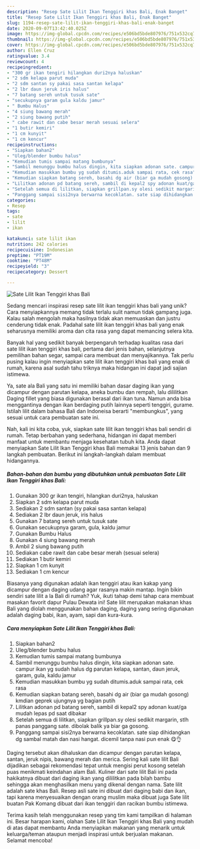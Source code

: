 ```yaml
---
description: "Resep Sate Lilit Ikan Tenggiri khas Bali, Enak Banget"
title: "Resep Sate Lilit Ikan Tenggiri khas Bali, Enak Banget"
slug: 1194-resep-sate-lilit-ikan-tenggiri-khas-bali-enak-banget
date: 2020-09-07T13:42:40.025Z
image: https://img-global.cpcdn.com/recipes/e506bd5bde807976/751x532cq70/sate-lilit-ikan-tenggiri-khas-bali-foto-resep-utama.jpg
thumbnail: https://img-global.cpcdn.com/recipes/e506bd5bde807976/751x532cq70/sate-lilit-ikan-tenggiri-khas-bali-foto-resep-utama.jpg
cover: https://img-global.cpcdn.com/recipes/e506bd5bde807976/751x532cq70/sate-lilit-ikan-tenggiri-khas-bali-foto-resep-utama.jpg
author: Ellen Cruz
ratingvalue: 3.4
reviewcount: 4
recipeingredient:
- "300 gr ikan tengiri hilangkan duri2nya haluskan"
- "2 sdm kelapa parut muda"
- "2 sdm santan sy pakai sasa santan kelapa"
- "2 lbr daun jeruk iris halus"
- "7 batang sereh untuk tusuk sate"
- "secukupnya garam gula kaldu jamur"
- " Bumbu Halus"
- "4 siung bawang merah"
- "2 siung bawang putih"
- " cabe rawit dan cabe besar merah sesuai selera"
- "1 butir kemiri"
- "1 cm kunyit"
- "1 cm kencur"
recipeinstructions:
- "Siapkan bahan2"
- "Uleg/blender bumbu halus"
- "Kemudian tumis sampai matang bumbunya"
- "Sambil menunggu bumbu halus dingin, kita siapkan adonan sate. campur ikan yg sudah halus dg parutan kelapa, santan, daun jeruk, garam, gula, kaldu jamur"
- "Kemudian masukkan bumbu yg sudah ditumis.aduk sampai rata, cek rasa"
- "Kemudian siapkan batang sereh, basahi dg air (biar ga mudah gosong) kmdian geprek ujungnya yg bagian putih"
- "Lilitkan adonan pd batang sereh, sambil di kepal2 spy adonan kuat/ga mudah lepas pd saat dibakar"
- "Setelah semua di lilitkan, siapkan grillpan.sy olesi sedikit margarin, stlh panas panggang sate. dibolak balik ya biar ga gosong."
- "Panggang sampai sisi2nya berwarna kecoklatan. sate siap dihidangkan dg sambal matah dan nasi hangat. dicemil tanpa nasi pun enak 😋👌"
categories:
- Resep
tags:
- sate
- lilit
- ikan

katakunci: sate lilit ikan 
nutrition: 242 calories
recipecuisine: Indonesian
preptime: "PT19M"
cooktime: "PT48M"
recipeyield: "3"
recipecategory: Dessert

---
```



![Sate Lilit Ikan Tenggiri khas Bali](https://img-global.cpcdn.com/recipes/e506bd5bde807976/751x532cq70/sate-lilit-ikan-tenggiri-khas-bali-foto-resep-utama.jpg)

Sedang mencari inspirasi resep sate lilit ikan tenggiri khas bali yang unik? Cara menyiapkannya memang tidak terlalu sulit namun tidak gampang juga. Kalau salah mengolah maka hasilnya tidak akan memuaskan dan justru cenderung tidak enak. Padahal sate lilit ikan tenggiri khas bali yang enak seharusnya memiliki aroma dan cita rasa yang dapat memancing selera kita.

Banyak hal yang sedikit banyak berpengaruh terhadap kualitas rasa dari sate lilit ikan tenggiri khas bali, pertama dari jenis bahan, selanjutnya pemilihan bahan segar, sampai cara membuat dan menyajikannya. Tak perlu pusing kalau ingin menyiapkan sate lilit ikan tenggiri khas bali yang enak di rumah, karena asal sudah tahu triknya maka hidangan ini dapat jadi sajian istimewa.

Ya, sate ala Bali yang satu ini memiliki bahan dasar daging ikan yang dicampur dengan parutan kelapa, aneka bumbu dan rempah, lalu dililitkan Daging fillet yang biasa digunakan berasal dari ikan tuna. Namun anda bisa menggantinya dengan ikan berdaging putih lainnya seperti tenggiri, gurame. Istilah lilit dalam bahasa Bali dan Indoneisa berarti &#34;membungkus&#34;, yang sesuai untuk cara pembuatan sate ini.


Nah, kali ini kita coba, yuk, siapkan sate lilit ikan tenggiri khas bali sendiri di rumah. Tetap berbahan yang sederhana, hidangan ini dapat memberi manfaat untuk membantu menjaga kesehatan tubuh kita. Anda dapat menyiapkan Sate Lilit Ikan Tenggiri khas Bali memakai 13 jenis bahan dan 9 langkah pembuatan. Berikut ini langkah-langkah dalam membuat hidangannya.

<!--inarticleads1-->

##### Bahan-bahan dan bumbu yang dibutuhkan untuk pembuatan Sate Lilit Ikan Tenggiri khas Bali:

1. Gunakan 300 gr ikan tengiri, hilangkan duri2nya, haluskan
1. Siapkan 2 sdm kelapa parut muda
1. Sediakan 2 sdm santan (sy pakai sasa santan kelapa)
1. Sediakan 2 lbr daun jeruk, iris halus
1. Gunakan 7 batang sereh untuk tusuk sate
1. Gunakan secukupnya garam, gula, kaldu jamur
1. Gunakan  Bumbu Halus
1. Gunakan 4 siung bawang merah
1. Ambil 2 siung bawang putih
1. Sediakan  cabe rawit dan cabe besar merah (sesuai selera)
1. Sediakan 1 butir kemiri
1. Siapkan 1 cm kunyit
1. Sediakan 1 cm kencur


Biasanya yang digunakan adalah ikan tenggiri atau ikan kakap yang dicampur dengan daging udang agar rasanya makin mantap. Ingin bikin sendiri sate lilit a la Bali di rumah? Yuk, ikuti tahap demi tahap cara membuat masakan favorit dapur Pulau Dewata ini! Sate lilit merupakan makanan khas Bali yang diolah menggunakan bahan daging, daging yang sering digunakan adalah daging babi, ikan, ayam, sapi dan kura-kura. 

<!--inarticleads2-->

##### Cara menyiapkan Sate Lilit Ikan Tenggiri khas Bali:

1. Siapkan bahan2
1. Uleg/blender bumbu halus
1. Kemudian tumis sampai matang bumbunya
1. Sambil menunggu bumbu halus dingin, kita siapkan adonan sate. campur ikan yg sudah halus dg parutan kelapa, santan, daun jeruk, garam, gula, kaldu jamur
1. Kemudian masukkan bumbu yg sudah ditumis.aduk sampai rata, cek rasa
1. Kemudian siapkan batang sereh, basahi dg air (biar ga mudah gosong) kmdian geprek ujungnya yg bagian putih
1. Lilitkan adonan pd batang sereh, sambil di kepal2 spy adonan kuat/ga mudah lepas pd saat dibakar
1. Setelah semua di lilitkan, siapkan grillpan.sy olesi sedikit margarin, stlh panas panggang sate. dibolak balik ya biar ga gosong.
1. Panggang sampai sisi2nya berwarna kecoklatan. sate siap dihidangkan dg sambal matah dan nasi hangat. dicemil tanpa nasi pun enak 😋👌


Daging tersebut akan dihaluskan dan dicampur dengan parutan kelapa, santan, jeruk nipis, bawang merah dan merica. Sering kali sate lilit Bali dijadikan sebagai rekomendasi tepat untuk mengisi perut kosong setelah puas menikmati keindahan alam Bali. Kuliner dari sate lilit Bali ini pada hakikatnya dibuat dari daging ikan yang dililitkan pada bilah bambu sehingga akan menghasilkan menu yang dikenal dengan nama. Sate lilit adalah sate khas Bali. Resep asli sate ini dibuat dari daging babi dan ikan, tapi karena menyesuaikan dengan orang muslim maka dibuat juga Sate lilit buatan Pak Komang dibuat dari ikan tenggiri dan racikan bumbu istimewa. 

Terima kasih telah menggunakan resep yang tim kami tampilkan di halaman ini. Besar harapan kami, olahan Sate Lilit Ikan Tenggiri khas Bali yang mudah di atas dapat membantu Anda menyiapkan makanan yang menarik untuk keluarga/teman ataupun menjadi inspirasi untuk berjualan makanan. Selamat mencoba!
